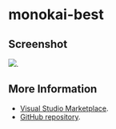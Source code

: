 # monokai-best



## Screenshot
![](https://raw.githubusercontent.com/gerane/VSCodeThemes/master/gerane.Theme-monokai-best/screenshot.png).


## More Information
* [Visual Studio Marketplace](https://marketplace.visualstudio.com/items/gerane.Theme-monokai-best).
* [GitHub repository](https://github.com/gerane/VSCodeThemes).

